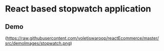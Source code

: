 # React based stopwatch application

## Demo

(https://raw.githubusercontent.com/voletiswaroop/reactEcommerce/master/src/demoImages/stopwatch.png)
